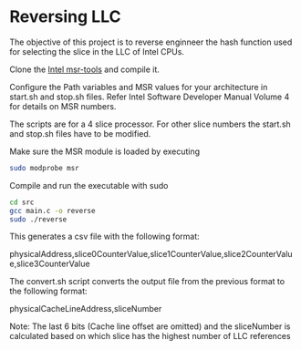 # Reversing LLC

The objective of this project is to reverse enginneer the hash function used for selecting the slice in the LLC of Intel CPUs.

Clone the [Intel msr-tools](https://github.com/intel/msr-tools) and compile it.

Configure the Path variables and MSR values for your architecture in start.sh and stop.sh files. Refer Intel Software Developer Manual Volume 4 for details on MSR numbers.

The scripts are for a 4 slice processor. For other slice numbers the start.sh and stop.sh files have to be modified.

Make sure the MSR module is loaded by executing
```sh
sudo modprobe msr
```

Compile and run the executable with sudo
```sh
cd src
gcc main.c -o reverse
sudo ./reverse
```

This generates a csv file with the following format:

physicalAddress,slice0CounterValue,slice1CounterValue,slice2CounterValue,slice3CounterValue

The convert.sh script converts the output file from the previous format to the following format:

physicalCacheLineAddress,sliceNumber

Note: The last 6 bits (Cache line offset are omitted) and the sliceNumber is calculated based on which slice has the highest number of LLC references
